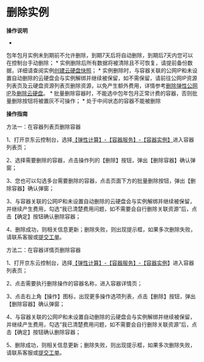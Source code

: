 # **删除实例**

**操作说明**

* 
包年包月实例未到期前不允许删除，到期7天后将自动删除，到期后7天内您可以在控制台手动删除；
* 
实例删除后所有数据将被清除且不可恢复，请提前备份数据，详细请查阅实例[创建云硬盘快照](https://www.jdcloud.com/help/detail/511/isCatalog/1)；
* 
实例删除时，与容器关联的公网IP和未设置自动删除的云硬盘会与实例解绑并继续被保留，如不需保留，请前往公网IP资源列表页及云硬盘资源列表页删除资源，以免产生额外费用，详情参考[删除弹性公网IP](https://www.jdcloud.com/help/detail/1601/isCatalog/1)及[删除云硬盘](https://www.jdcloud.com/help/detail/892/isCatalog/1)。
* 
批量删除容器时，不能选中包年包月正常计费的容器，否则批量删除按钮将被置灰不可操作；
* 
处于中间状态的容器不能被删除

**操作指南**

方法一：在容器列表页删除容器

1、打开京东云控制台，选择[【弹性计算】-【容器服务】-【容器实例】](https://console.jdcloud.com/host/container/list)进入容器列表页；

2、选择需要删除的容器，点击操作列的【删除】按钮，弹出【删除容器】确认弹窗；

3、您也可以勾选多台需要删除的容器，点击页面下方的批量删除按钮，弹出【删除容器】确认弹窗；

3、与容器关联的公网IP和未设置自动删除的云硬盘会与实例解绑并继续被保留，并继续产生费用，勾选“我已清楚费用问题，如不需要会自行删除关联资源”后，点击【确定】按钮确认删除容器；

4、删除成功，则相关信息更新；删除失败，则出现提示框，如果多次删除失败，请联系客服或[提交工单](https://uc.jdcloud.com/myorder/form?cateId=1&questionId=251)。

方法二：在容器详情页删除容器

1、打开京东云控制台，选择[【弹性计算】-【容器服务】-【容器实例](https://console.jdcloud.com/host/container/list)】进入容器列表页；

2、点击需要执行删除操作的容器名称，进入容器详情页；

3、点击右上角【操作】图标，出现更多操作选项列表，点击【删除】按钮，弹出【删除容器】确认弹窗；

4、与容器关联的公网IP和未设置自动删除的云硬盘会与实例解绑并继续被保留，并继续产生费用，勾选“我已清楚费用问题，如不需要会自行删除关联资源”后，点击【确定】按钮确认删除容器；

5、删除成功，则相关信息更新；删除失败，则出现提示框，如果多次删除失败，请联系客服或[提交工单](https://uc.jdcloud.com/myorder/form?cateId=1&questionId=251)。